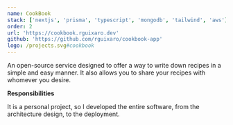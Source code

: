 ```yaml
---
name: CookBook
stack: ['nextjs', 'prisma', 'typescript', 'mongodb', 'tailwind', 'aws']
order: 2
url: 'https://cookbook.rguixaro.dev'
github: 'https://github.com/rguixaro/cookbook-app'
logo: /projects.svg#cookbook
---
```


An open-source service designed to offer a way to write down recipes in a simple and
easy manner. It also allows you to share your recipes with whomever you desire.

<b>Responsibilities</b>

It is a personal project, so I developed the entire software, from the architecture
design, to the deployment.
